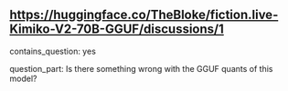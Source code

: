 ## https://huggingface.co/TheBloke/fiction.live-Kimiko-V2-70B-GGUF/discussions/1

contains_question: yes

question_part: Is there something wrong with the GGUF quants of this model?